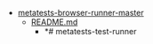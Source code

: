 - <a href = "E:\Node_projects\Node_Way\ArchivTSH_2\ArhivMetarhia_2\metatests-browser-runner-master\cat.metatests-browser-runner-master\dir.metatests-browser-runner-master.md">metatests-browser-runner-master</a>
    - <a href = "E:\Node_projects\Node_Way\ArchivTSH_2\ArhivMetarhia_2\metatests-browser-runner-master\README.md">README.md</a>
        - *# metatests-test-runner

